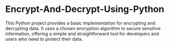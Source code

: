 # Encrypt-And-Decrypt-Using-Python
This Python project provides a basic implementation for encrypting and decrypting data. It uses a chosen encryption algorithm to secure sensitive information, offering a simple and straightforward tool for developers and users who need to protect their data.
